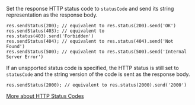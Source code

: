 Set the response HTTP status code to `statusCode` and send its string representation as the response body.
```
res.sendStatus(200); // equivalent to res.status(200).send('OK')
res.sendStatus(403); // equivalent to res.status(403).send('Forbidden')
res.sendStatus(404); // equivalent to res.status(404).send('Not Found')
res.sendStatus(500); // equivalent to res.status(500).send('Internal Server Error')
```
If an unspported status code is specified, the HTTP status is still set to `statusCode` and the string version of the code is sent as the response body.
```
res.sendStatus(2000); // equivalent to res.status(2000).send('2000')
```
[More about HTTP Status Codes](http://en.wikipedia.org/wiki/List_of_HTTP_status_codes)
